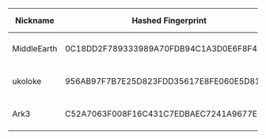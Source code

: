 | Nickname |  Hashed Fingerprint	| Or Addresses | Contact | Running | Flags | Last Seen | First Seen | Last Restarted | Advertised Bandwidth | Platform | Version | Version Status | Recommended Version | Verified hostnames | Exit policy |
|---|---|---|---|---|---|---|---|---|---|---|---|---|---|---|---|
|MiddleEarth | 0C18DD2F789333989A70FDB94C1A3D0E6F8F4081 | ["206.206.192.178:9001"] | tor@exchange.asu.edu | true | Running, V2Dir, Valid | 2025-08-14 02:00:00 | 2025-08-14 00:00:00 | 2025-08-13 23:23:16 | 33792 | Tor 0.4.8.16 on Linux | 0.4.8.16 | recommended | true | N/A | ["reject *:*"]|
|ukoloke | 956AB97F7B7E25D823FDD35617E8FE060E5D81D4 | ["31.57.56.123:9004","[2602:f704:cb3::1]:9004"] | olokerunningtor at protonmail dot com | true | Running, V2Dir, Valid | 2025-08-14 02:00:00 | 2025-08-14 02:00:00 | 2025-08-14 01:17:42 | 0 | Tor 0.4.8.17 on Linux | 0.4.8.17 | recommended | true | N/A | ["reject *:*"]|
|Ark3 | C52A7063F008F16C431C7EDBAEC7241A9677E2CB | ["37.46.196.22:40045"] | arkTorr@proton.me | true | Running, V2Dir, Valid | 2025-08-14 02:00:00 | 2025-08-14 00:00:00 | 2025-08-13 21:58:05 | 0 | Tor 0.4.8.10 on Linux | 0.4.8.10 | recommended | true | N/A | ["reject *:*"]|
